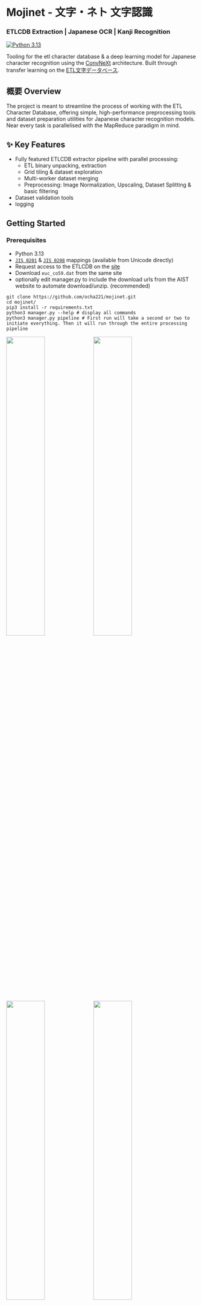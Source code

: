 # Mojinet - 文字・ネト 文字認識 
### ETLCDB Extraction | Japanese OCR | Kanji Recognition 
[![Python 3.13](https://img.shields.io/badge/python-3.13-blue.svg)](https://www.python.org/downloads/)


Tooling for the etl character database & a deep learning model for Japanese character recognition using the [ConvNeXt](https://github.com/facebookresearch/ConvNeXt) architecture. Built through transfer learning on the [ETL文字データベース](http://etlcdb.db.aist.go.jp/?lang=ja).
## 概要 Overview 

The project is meant to streamline the process of working with the ETL Character Database, offering simple, high-performance preprocessing tools and dataset preparation utilities for Japanese character recognition models. Near every task is parallelised with the MapReduce paradigm in mind.


## ✨ Key Features


- Fully featured ETLCDB extractor pipeline with parallel processing:
  - ETL binary unpacking, extraction
  - Grid tiling & dataset exploration
  - Multi-worker dataset merging
  - Preprocessing: Image Normalization, Upscaling, Dataset Splitting & basic filtering
- Dataset validation tools
- logging

##  Getting Started

### Prerequisites
- Python 3.13
- [```JIS 0201```](https://www.unicode.org/anon-ftp/Public/MAPPINGS/OBSOLETE/EASTASIA/JIS/JIS0201.TXT) & [```JIS 0208```](https://www.unicode.org/anon-ftp/Public/MAPPINGS/OBSOLETE/EASTASIA/JIS/JIS0208.TXT) mappings (available from Unicode directly)
- Request access to the ETLCDB on the [site](http://etlcdb.db.aist.go.jp/?lang=ja)
- Download ```euc_co59.dat``` from the same site
- optionally edit manager.py to include the download urls from the AIST website to automate download/unzip. (recommended)
```
git clone https://github.com/ocha221/mojinet.git
cd mojinet/
pip3 install -r requirements.txt
python3 manager.py --help # display all commands
python3 manager.py pipeline # First run will take a second or two to initiate everything. Then it will run through the entire processing pipeline
```

<img src="https://github.com/user-attachments/assets/12b61d38-550a-4958-b329-2ac25c75186c" width="45%"></img> <img src="https://github.com/user-attachments/assets/98decf4e-f42b-4861-bb8c-c932a381e0a2" width="45%"></img> <img src="https://github.com/user-attachments/assets/93ac2dcc-4d71-43ce-93de-d7bdb8267f15" width="45%"></img> <img src="https://github.com/user-attachments/assets/a1e611db-f7cd-4b6c-b57d-7cde46097b28" width="45%"></img> 
##  Components

### Dataset Processing Pipeline

#### ```unpacking → grid segmentation → consolidation → preparation```

## manager.py: Unified runner

A helper utility that bridges the subscripts together. You can of course use each script in tools/ independently, but with ```manager.py pipeline``` the aim is to get from the packed binaries to a finalised dataset in ~300 seconds on my M1 macbook with 8 workers, with QoL like handling directory creation and chaining for you, and optionally automating the download of the etl files. For this reason, when running in ```pipeline``` mode, the arguments for every function except ```split``` are streamlined to use as many workers as possible and to extract to hardcoded directories; you'll still be prompted for the final dataset params. Pass the --cjk-only flag to ```pipeline``` to filter out latin characters from your final dataset.


####  unpack.py: ETL Binary Extraction
- Parallel processing support via multiprocessing
- Complete JIS X 0208/0201 to Unicode conversion
- Generates:
  - ETL character image grids
  - Unicode character mappings
  - ETL metadata in CSV format
- Comprehensive logging system

####  tiles_from_pairs.py: Grid Segmentation
- Segments character grids into individual samples
- Parallel grid processing with worker management
- Detailed success/failure statistics
- Logging
- Can process either the whole collection, or single ETL categories
```
Dataset/
└── ETL_folders/

output_dir/
├── worker_0/
│   └── grid_*/
│        └── symbol*/
│           ├── symbol*_00000.png
│           └── symbol*_00001.png
├── worker_1/
└── processing_log_YYYYMMDD_HHMMSS.json
```

####  merger.py: Dataset Consolidation
- Highly parallel, fast merging of worker outputs using os.sendfile
- Efficient label indexing system & directory scanning
- Character → grid mapping with comprehensive metadata
- Progress tracking with detailed statistics
- Dry-run capability for validation
```
final_dir/
├── character_1/           
│   ├── 0.png             
│   ├── 1.png
│   └── ...
├── character_2/
└── worker_*_stats.json
```
####  dataset_splitter.py: Dataset Preparation
- Interactive CLI for customizing dataset creation
- Configurable dataset sampling with percentage control
- Train/Val/Test splitting (80/10/10 default)
- Image processing:
  - Multiple upscaling methods (Lanczos/Bicubic/Bilinear)
  - Configurable target sizes (224x224, 384x384)
  - Optional image normalization
- Character normalization (full-width → standard)
- Non-CJK filtering
- Fast!

#### 🔍 grid_walk.py: Visual Debugging

- Interactive matplotlib character-by-character grid examination
- Context visualization (previous/next 5 characters)
- Label verification
- Hex/UTF-8 label inspection
<img width="1612" alt="grid_walk" src="https://github.com/user-attachments/assets/b7ce83ec-9453-4ec1-ba09-e829464f14c3" />


All JIS (0201/0208) characters get converted to unicode and then further [normalised in the case of half or full width](https://www.unicode.org/charts/PDF/UFF00.pdf) depending on the file being processed. 
- ETL6: Unicode normalization only
- ETL7: Unicode normalization + hiragana offset

This is because ETL1/6/7 all use half-width katakana for the labels; On ETL6, it maps to full-width katakana(as in, the character ア will respond to an ア in the image grid). However, on ETL7 it maps to hiragana (half-width ア in the text → あ in the image), so ETL6 only requires you normalise after converting to unicode, but ETL7 also needs to be offset to hiragana.

## Technical Implementation Details


The ETL database consists of 11 distinct folders, each containing multiple binary files that store packed image data, labels, and associated metadata. 

The initial unpacking process generates image grids alongside their corresponding labels txt files (1091 pairs). I decided to do it this way because it helped with debugging, plus this way you can look through the dataset(grid_walk!), though it will of course take up a little more space on your drive. 

The resulting grids then get tiled into their respective characters. Since theres a lot (1.9 ish million), it helps to parallelise. The issue lies in that grid 1 and grid 99 could both have a label for “あ”, so we'd need a lock and a way to avoid overwritting, which is a massive slowdown. Instead, the workers all get their own folder, and create a new subfolder for each pair the process. this subfolder contains all the labels. So multiple grids get processed in parallel and safely unpacked in their own folder.

However, this leaves us with a mess. We have 1091 grid directories of labels spread across N worker folders;

The merger solves this problem very efficiently. It starts with a single pass over all the worker/grid_folder/labels structures and creates a dictionary of (label =grid_folder(s)):
```
{
    "あ”："paths": "<worker1/grid_8>","<worker4/ETL9B_01_01>", ...,
    ...
}
```
This takes about 5 seconds on my ssd. Now we know where each label is, and since we have this map we can safely assign each LABEL(or chunk of labels) to a worker process, which then merges & combines the different directories into a single folder with an incrementing counter. So theres no synchronising required, no locking and no shared counters, each worker is guaranteed to never overlap with someone else.

I originally used shutil.copy2() but os.sendfile() is dramatically faster. On my ssd this took about 150 seconds to finish.

dataset_splitter takes the final dataset from the merge and structures it. The cli is bascially self explanatory. You can choose which % of the dataset you want to extract, if you'd like to upscale (i used the convnext dimensions as options) and with which method, and optionally normalise ( / 255. ). You can also filter out non-cjk characters.

depending on your linter/pylance strictness, ```f.bytepos = pos * self.octets_per_record``` in ```unpack.py``` might warn/error out, but the program works as normal.

note: Commit ```517217b``` additionally fixed the stats reporting issue with the merger. now it will show correct processing counts.
